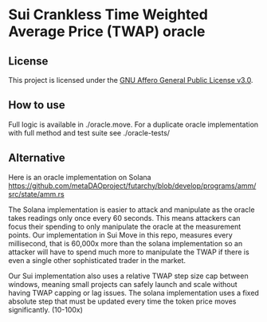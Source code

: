 # Sui Crankless Time Weighted Average Price (TWAP) oracle

## License
This project is licensed under the [GNU Affero General Public License v3.0](https://www.gnu.org/licenses/agpl-3.0.txt).

## How to use
Full logic is available in ./oracle.move. For a duplicate oracle implementation with full method and test suite see ./oracle-tests/

## Alternative
Here is an oracle implementation on Solana https://github.com/metaDAOproject/futarchy/blob/develop/programs/amm/src/state/amm.rs

The Solana implementation is easier to attack and manipulate as the oracle takes readings only once every 60 seconds. This means attackers can focus their spending to only manipulate the oracle at the measurement points. Our implementation in Sui Move in this repo, measures every millisecond, that is 60,000x more than the solana implementation so an attacker will have to spend much more to manipulate the TWAP if there is even a single other sophisticated trader in the market.

Our Sui implementation also uses a relative TWAP step size cap between windows, meaning small projects can safely launch and scale without having TWAP capping or lag issues. The solana implementation uses a fixed absolute step that must be updated every time the token price moves significantly. (10-100x) 








